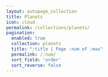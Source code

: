 ```yaml
---
layout: autopage_collection
title: Planets
icon: cloud
permalink: /collections/planets/
pagination: 
  enabled: true
  collection: planets
  title: ":title | Page :num of :max"
  permalink: /:num/
  sort_field: 'order'
  sort_reverse: false
---
```

